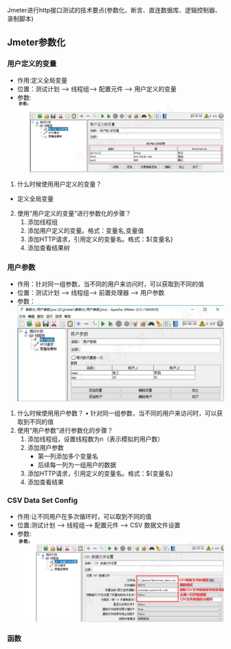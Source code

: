 Jmeter进行http接口测试的技术要点(参数化、断言、直连数据库、逻辑控制器、录制脚本)
## Jmeter参数化
### 用户定义的变量
* 作用:定义全局变量
* 位置：测试计划 --> 线程组--> 配置元件 --> 用户定义的变量
* 参数:<br>
![img_8.png](img_8.png)<br>
1. 什么时候使用用户定义的变量？
* 定义全局变量
2. 使用“用户定义的变量”进行参数化的步骤？
   1. 添加线程组
   2. 添加用户定义的变量。格式：变量名,变量值
   3. 添加HTTP请求，引用定义的变量名。格式：${变量名}
   4. 添加查看结果树
### 用户参数
* 作用：针对同一组参数，当不同的用户来访问时，可以获取到不同的值
* 位置：测试计划 --> 线程组--> 前置处理器 --> 用户参数
* 参数：
<br>![img_9.png](img_9.png)<br>
1. 什么时候使用用户参数？
• 针对同一组参数，当不同的用户来访问时，可以获取到不同的值
2. 使用“用户参数”进行参数化的步骤？
   1. 添加线程组，设置线程数为n（表示模拟的用户数）
   2. 添加用户参数
      * 第一列添加多个变量名
      * 后续每一列为一组用户的数据
   3. 添加HTTP请求，引用定义的变量名。格式：${变量名}
   4. 添加查看结果
### CSV Data Set Config
* 作用:让不同用户在多次循环时，可以取到不同的值
* 位置:测试计划 --> 线程组--> 配置元件 --> CSV 数据文件设置
* 参数:
<br>![img_10.png](img_10.png)<br>
### 函数